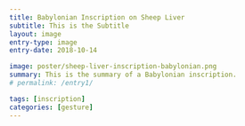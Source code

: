 ```yaml
---
title: Babylonian Inscription on Sheep Liver
subtitle: This is the Subtitle
layout: image
entry-type: image
entry-date: 2018-10-14

image: poster/sheep-liver-inscription-babylonian.png
summary: This is the summary of a Babylonian inscription.
# permalink: /entry1/

tags: [inscription]
categories: [gesture]
---
```

